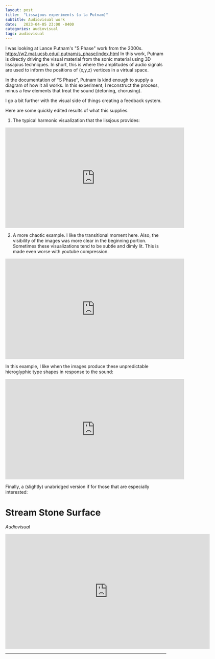 ```yaml
---
layout: post
title:  "Lissajous experiments (a la Putnam)"
subtitle: Audiovisual work
date:   2023-04-05 23:00 -0400
categories: audiovisual
tags: audiovisual
---
```


I was looking at Lance Putnam's "S Phase" work from the 2000s. https://w2.mat.ucsb.edu/l.putnam/s_phase/index.html In this work, Putnam is directly driving the visual material from the sonic material using 3D lissajous techniques. In short, this is where the amplitudes of audio signals are used to inform the positions of (x,y,z) vertices in a virtual space. 

In the documentation of "S Phase", Putnam is kind enough to supply a diagram of how it all works. In this experiment, I reconstruct the process, minus a few elements that treat the sound (detoning, chorusing).

I go a bit further with the visual side of things creating a feedback system.

Here are some quickly edited results of what this supplies. 

1) The typical harmonic visualization that the lissjous provides:

<iframe width="560" height="315" src="https://www.youtube.com/embed/iOmnIInZQYM" title="YouTube video player" frameborder="0" allow="accelerometer; autoplay; clipboard-write; encrypted-media; gyroscope; picture-in-picture; web-share" allowfullscreen></iframe>

2) A more chaotic example. I like the transitional moment here. Also, the visibility of the images was more clear in the beginning portion. Sometimes these visualizations tend to be subtle and dimly lit. This is made even worse with youtube compression.

<iframe width="560" height="315" src="https://www.youtube.com/embed/hD5BkT498XA" title="YouTube video player" frameborder="0" allow="accelerometer; autoplay; clipboard-write; encrypted-media; gyroscope; picture-in-picture; web-share" allowfullscreen></iframe>


In this example, I like when the images produce these unpredictable hieroglyphic type shapes in response to the sound:

<iframe width="560" height="315" src="https://www.youtube.com/embed/VSu3mg6-R0Q" title="YouTube video player" frameborder="0" allow="accelerometer; autoplay; clipboard-write; encrypted-media; gyroscope; picture-in-picture; web-share" allowfullscreen></iframe>

Finally, a (slightly) unabridged version if for those that are especially interested:

# Stream Stone Surface
*Audiovisual* <br>

<iframe src="https://player.vimeo.com/video/77009188?h=2984802bbb" width="640" height="360" frameborder="0" allow="autoplay; fullscreen; picture-in-picture" allowfullscreen></iframe>
<br>

---
<br>
